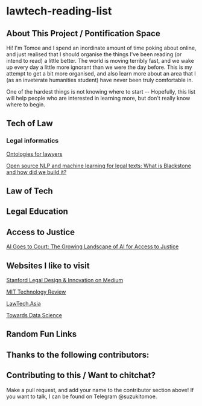 # lawtech-reading-list


## About This Project / Pontification Space 
Hi! I'm Tomoe and I spend an inordinate amount of time poking about online, and just realised that I should organise the things I've been reading (or intend to read) a little better. The world is moving terribly fast, and we wake up every day a little more ignorant than we were the day before. This is my attempt to get a bit more organised, and also learn more about an area that I (as an inveterate humanities student) have never been truly comfortable in. 

One of the hardest things is not knowing where to start -- Hopefully, this list will help people who are interested in learning more, but don't really know where to begin.  

## Tech of Law
### Legal informatics 
[Ontologies for lawyers](https://medium.com/legal-design-and-innovation/ontologies-for-lawyers-5c3b9fb23439)

[Open source NLP and machine learning for legal texts: What is Blackstone and how did we build it?](https://research.iclr.co.uk/blog/blackstone-goes-live)

## Law of Tech 

## Legal Education

## Access to Justice
[AI Goes to Court: The Growing Landscape of AI for Access to Justice](https://medium.com/legal-design-and-innovation/ai-goes-to-court-the-growing-landscape-of-ai-for-access-to-justice-3f58aca4306f)

## Websites I like to visit 
[Stanford Legal Design & Innovation on Medium](https://medium.com/legal-design-and-innovation) 

[MIT Technology Review](https://www.technologyreview.com/)

[LawTech.Asia](https://lawtech.asia/)

[Towards Data Science](https://towardsdatascience.com/)

## Random Fun Links

## Thanks to the following contributors: 

## Contributing to this / Want to chitchat? 
Make a pull request, and add your name to the contributor section above! If you want to talk, I can be found on Telegram @suzukitomoe.

